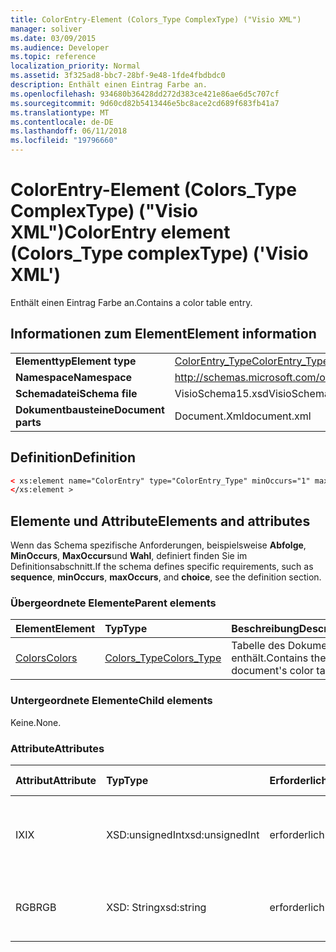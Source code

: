 ```yaml
---
title: ColorEntry-Element (Colors_Type ComplexType) ("Visio XML")
manager: soliver
ms.date: 03/09/2015
ms.audience: Developer
ms.topic: reference
localization_priority: Normal
ms.assetid: 3f325ad8-bbc7-28bf-9e48-1fde4fbdbdc0
description: Enthält einen Eintrag Farbe an.
ms.openlocfilehash: 934680b36428dd272d383ce421e86ae6d5c707cf
ms.sourcegitcommit: 9d60cd82b5413446e5bc8ace2cd689f683fb41a7
ms.translationtype: MT
ms.contentlocale: de-DE
ms.lasthandoff: 06/11/2018
ms.locfileid: "19796660"
---
```

# <a name="colorentry-element-colorstype-complextype-visio-xml"></a><span data-ttu-id="cf1ca-103">ColorEntry-Element (Colors_Type ComplexType) ("Visio XML")</span><span class="sxs-lookup"><span data-stu-id="cf1ca-103">ColorEntry element (Colors_Type complexType) ('Visio XML')</span></span>

<span data-ttu-id="cf1ca-104">Enthält einen Eintrag Farbe an.</span><span class="sxs-lookup"><span data-stu-id="cf1ca-104">Contains a color table entry.</span></span>
  
## <a name="element-information"></a><span data-ttu-id="cf1ca-105">Informationen zum Element</span><span class="sxs-lookup"><span data-stu-id="cf1ca-105">Element information</span></span>

|||
|:-----|:-----|
|<span data-ttu-id="cf1ca-106">**Elementtyp**</span><span class="sxs-lookup"><span data-stu-id="cf1ca-106">**Element type**</span></span> <br/> |[<span data-ttu-id="cf1ca-107">ColorEntry_Type</span><span class="sxs-lookup"><span data-stu-id="cf1ca-107">ColorEntry_Type</span></span>](colorentry_type-complextypevisio-xml.md) <br/> |
|<span data-ttu-id="cf1ca-108">**Namespace**</span><span class="sxs-lookup"><span data-stu-id="cf1ca-108">**Namespace**</span></span> <br/> |http://schemas.microsoft.com/office/visio/2012/main  <br/> |
|<span data-ttu-id="cf1ca-109">**Schemadatei**</span><span class="sxs-lookup"><span data-stu-id="cf1ca-109">**Schema file**</span></span> <br/> |<span data-ttu-id="cf1ca-110">VisioSchema15.xsd</span><span class="sxs-lookup"><span data-stu-id="cf1ca-110">VisioSchema15.xsd</span></span>  <br/> |
|<span data-ttu-id="cf1ca-111">**Dokumentbausteine**</span><span class="sxs-lookup"><span data-stu-id="cf1ca-111">**Document parts**</span></span> <br/> |<span data-ttu-id="cf1ca-112">Document.Xml</span><span class="sxs-lookup"><span data-stu-id="cf1ca-112">document.xml</span></span>  <br/> |
   
## <a name="definition"></a><span data-ttu-id="cf1ca-113">Definition</span><span class="sxs-lookup"><span data-stu-id="cf1ca-113">Definition</span></span>

```XML
< xs:element name="ColorEntry" type="ColorEntry_Type" minOccurs="1" maxOccurs="unbounded" >
</xs:element >
```

## <a name="elements-and-attributes"></a><span data-ttu-id="cf1ca-114">Elemente und Attribute</span><span class="sxs-lookup"><span data-stu-id="cf1ca-114">Elements and attributes</span></span>

<span data-ttu-id="cf1ca-115">Wenn das Schema spezifische Anforderungen, beispielsweise **Abfolge**, **MinOccurs**, **MaxOccurs**und **Wahl**, definiert finden Sie im Definitionsabschnitt.</span><span class="sxs-lookup"><span data-stu-id="cf1ca-115">If the schema defines specific requirements, such as **sequence**, **minOccurs**, **maxOccurs**, and **choice**, see the definition section.</span></span> 
  
### <a name="parent-elements"></a><span data-ttu-id="cf1ca-116">Übergeordnete Elemente</span><span class="sxs-lookup"><span data-stu-id="cf1ca-116">Parent elements</span></span>

|<span data-ttu-id="cf1ca-117">**Element**</span><span class="sxs-lookup"><span data-stu-id="cf1ca-117">**Element**</span></span>|<span data-ttu-id="cf1ca-118">**Typ**</span><span class="sxs-lookup"><span data-stu-id="cf1ca-118">**Type**</span></span>|<span data-ttu-id="cf1ca-119">**Beschreibung**</span><span class="sxs-lookup"><span data-stu-id="cf1ca-119">**Description**</span></span>|
|:-----|:-----|:-----|
|[<span data-ttu-id="cf1ca-120">Colors</span><span class="sxs-lookup"><span data-stu-id="cf1ca-120">Colors</span></span>](colors-element-visiodocument_type-complextypevisio-xml.md) <br/> |[<span data-ttu-id="cf1ca-121">Colors_Type</span><span class="sxs-lookup"><span data-stu-id="cf1ca-121">Colors_Type</span></span>](colors_type-complextypevisio-xml.md) <br/> |<span data-ttu-id="cf1ca-122">Tabelle des Dokuments enthält.</span><span class="sxs-lookup"><span data-stu-id="cf1ca-122">Contains the document's color table.</span></span>  <br/> |
   
### <a name="child-elements"></a><span data-ttu-id="cf1ca-123">Untergeordnete Elemente</span><span class="sxs-lookup"><span data-stu-id="cf1ca-123">Child elements</span></span>

<span data-ttu-id="cf1ca-124">Keine.</span><span class="sxs-lookup"><span data-stu-id="cf1ca-124">None.</span></span>
  
### <a name="attributes"></a><span data-ttu-id="cf1ca-125">Attribute</span><span class="sxs-lookup"><span data-stu-id="cf1ca-125">Attributes</span></span>

|<span data-ttu-id="cf1ca-126">**Attribut**</span><span class="sxs-lookup"><span data-stu-id="cf1ca-126">**Attribute**</span></span>|<span data-ttu-id="cf1ca-127">**Typ**</span><span class="sxs-lookup"><span data-stu-id="cf1ca-127">**Type**</span></span>|<span data-ttu-id="cf1ca-128">**Erforderlich**</span><span class="sxs-lookup"><span data-stu-id="cf1ca-128">**Required**</span></span>|<span data-ttu-id="cf1ca-129">**Beschreibung**</span><span class="sxs-lookup"><span data-stu-id="cf1ca-129">**Description**</span></span>|<span data-ttu-id="cf1ca-130">**Mögliche Werte**</span><span class="sxs-lookup"><span data-stu-id="cf1ca-130">**Possible values**</span></span>|
|:-----|:-----|:-----|:-----|:-----|
|<span data-ttu-id="cf1ca-131">IX</span><span class="sxs-lookup"><span data-stu-id="cf1ca-131">IX</span></span>  <br/> |<span data-ttu-id="cf1ca-132">XSD:unsignedInt</span><span class="sxs-lookup"><span data-stu-id="cf1ca-132">xsd:unsignedInt</span></span>  <br/> |<span data-ttu-id="cf1ca-133">erforderlich</span><span class="sxs-lookup"><span data-stu-id="cf1ca-133">required</span></span>  <br/> |<span data-ttu-id="cf1ca-134">Der nullbasierte Index des Elements in seinem übergeordneten Element.</span><span class="sxs-lookup"><span data-stu-id="cf1ca-134">The zero-based index of the element within its parent element.</span></span>  <br/> |<span data-ttu-id="cf1ca-135">Werte des Typs Xsd:unsignedInt.</span><span class="sxs-lookup"><span data-stu-id="cf1ca-135">Values of the xsd:unsignedInt type.</span></span>  <br/> |
|<span data-ttu-id="cf1ca-136">RGB</span><span class="sxs-lookup"><span data-stu-id="cf1ca-136">RGB</span></span>  <br/> |<span data-ttu-id="cf1ca-137">XSD: String</span><span class="sxs-lookup"><span data-stu-id="cf1ca-137">xsd:string</span></span>  <br/> |<span data-ttu-id="cf1ca-138">erforderlich</span><span class="sxs-lookup"><span data-stu-id="cf1ca-138">required</span></span>  <br/> |<span data-ttu-id="cf1ca-139">Den Hexadezimalwert des Eintrags Tabelle Farbe.</span><span class="sxs-lookup"><span data-stu-id="cf1ca-139">The hexadecimal value of the color table entry.</span></span>  <br/> |<span data-ttu-id="cf1ca-140">Werte des Typs xsd: String.</span><span class="sxs-lookup"><span data-stu-id="cf1ca-140">Values of the xsd:string type.</span></span>  <br/> |
   

